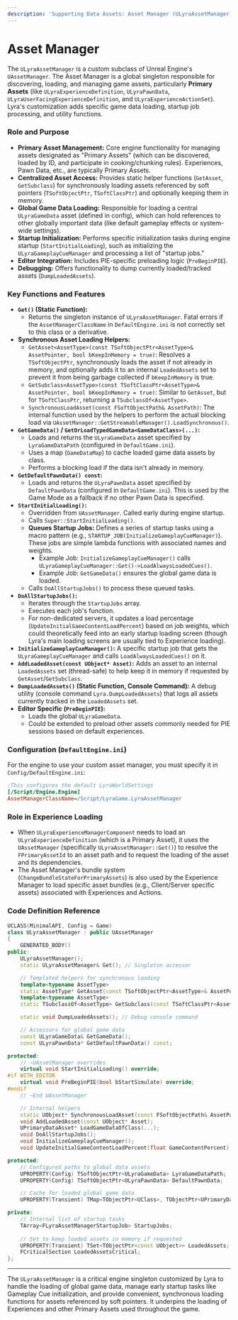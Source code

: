 ```yaml
---
description: 'Supporting Data Assets: Asset Manager (ULyraAssetManager)'
---
```


# Asset Manager

The `ULyraAssetManager` is a custom subclass of Unreal Engine's `UAssetManager`. The Asset Manager is a global singleton responsible for discovering, loading, and managing game assets, particularly **Primary Assets** (like `ULyraExperienceDefinition`, `ULyraPawnData`, `ULyraUserFacingExperienceDefinition`, and `ULyraExperienceActionSet`). Lyra's customization adds specific game data loading, startup job processing, and utility functions.

### Role and Purpose

* **Primary Asset Management:** Core engine functionality for managing assets designated as "Primary Assets" (which can be discovered, loaded by ID, and participate in cooking/chunking rules). Experiences, Pawn Data, etc., are typically Primary Assets.
* **Centralized Asset Access:** Provides static helper functions (`GetAsset`, `GetSubclass`) for synchronously loading assets referenced by soft pointers (`TSoftObjectPtr`, `TSoftClassPtr`) and optionally keeping them in memory.
* **Global Game Data Loading:** Responsible for loading a central `ULyraGameData` asset (defined in config), which can hold references to other globally important data (like default gameplay effects or system-wide settings).
* **Startup Initialization:** Performs specific initialization tasks during engine startup (`StartInitialLoading`), such as initializing the `ULyraGameplayCueManager` and processing a list of "startup jobs."
* **Editor Integration:** Includes PIE-specific preloading logic (`PreBeginPIE`).
* **Debugging:** Offers functionality to dump currently loaded/tracked assets (`DumpLoadedAssets`).

### Key Functions and Features

* **`Get()` (Static Function):**
  * Returns the singleton instance of `ULyraAssetManager`. Fatal errors if the `AssetManagerClassName` in `DefaultEngine.ini` is not correctly set to this class or a derivative.
* **Synchronous Asset Loading Helpers:**
  * `GetAsset<AssetType>(const TSoftObjectPtr<AssetType>& AssetPointer, bool bKeepInMemory = true)`: Resolves a `TSoftObjectPtr`, synchronously loads the asset if not already in memory, and optionally adds it to an internal `LoadedAssets` set to prevent it from being garbage collected if `bKeepInMemory` is true.
  * `GetSubclass<AssetType>(const TSoftClassPtr<AssetType>& AssetPointer, bool bKeepInMemory = true)`: Similar to `GetAsset`, but for `TSoftClassPtr`, returning a `TSubclassOf<AssetType>`.
  * `SynchronousLoadAsset(const FSoftObjectPath& AssetPath)`: The internal function used by the helpers to perform the actual blocking load via `UAssetManager::GetStreamableManager().LoadSynchronous()`.
* **`GetGameData()` / `GetOrLoadTypedGameData<GameDataClass>(...)`:**
  * Loads and returns the `ULyraGameData` asset specified by `LyraGameDataPath` (configured in `DefaultGame.ini`).
  * Uses a map (`GameDataMap`) to cache loaded game data assets by class.
  * Performs a blocking load if the data isn't already in memory.
* **`GetDefaultPawnData() const`:**
  * Loads and returns the `ULyraPawnData` asset specified by `DefaultPawnData` (configured in `DefaultGame.ini`). This is used by the Game Mode as a fallback if no other Pawn Data is specified.
* **`StartInitialLoading()`:**
  * Overridden from `UAssetManager`. Called early during engine startup.
  * Calls `Super::StartInitialLoading()`.
  * **Queues Startup Jobs:** Defines a series of startup tasks using a macro pattern (e.g., `STARTUP_JOB(InitializeGameplayCueManager)`). These jobs are simple lambda functions with associated names and weights.
    * Example Job: `InitializeGameplayCueManager()` calls `ULyraGameplayCueManager::Get()->LoadAlwaysLoadedCues()`.
    * Example Job: `GetGameData()` ensures the global game data is loaded.
  * Calls `DoAllStartupJobs()` to process these queued tasks.
* **`DoAllStartupJobs()`:**
  * Iterates through the `StartupJobs` array.
  * Executes each job's function.
  * For non-dedicated servers, it updates a load percentage (`UpdateInitialGameContentLoadPercent`) based on job weights, which could theoretically feed into an early startup loading screen (though Lyra's main loading screens are usually tied to Experience loading).
* **`InitializeGameplayCueManager()`:** A specific startup job that gets the `ULyraGameplayCueManager` and calls `LoadAlwaysLoadedCues()` on it.
* **`AddLoadedAsset(const UObject* Asset)`:** Adds an asset to an internal `LoadedAssets` set (thread-safe) to help keep it in memory if requested by `GetAsset`/`GetSubclass`.
* **`DumpLoadedAssets()` (Static Function, Console Command):** A debug utility (console command `Lyra.DumpLoadedAssets`) that logs all assets currently tracked in the `LoadedAssets` set.
* **Editor Specific (`PreBeginPIE`):**
  * Loads the global `ULyraGameData`.
  * Could be extended to preload other assets commonly needed for PIE sessions based on default experiences.

### Configuration (`DefaultEngine.ini`)

For the engine to use your custom asset manager, you must specify it in `Config/DefaultEngine.ini`:

```ini
;This configures the default LyraWorldSettings
[/Script/Engine.Engine]
AssetManagerClassName=/Script/LyraGame.LyraAssetManager
```

### Role in Experience Loading

* When `ULyraExperienceManagerComponent` needs to load an `ULyraExperienceDefinition` (which is a Primary Asset), it uses the `UAssetManager` (specifically `ULyraAssetManager::Get()`) to resolve the `FPrimaryAssetId` to an asset path and to request the loading of the asset and its dependencies.
* The Asset Manager's bundle system (`ChangeBundleStateForPrimaryAssets`) is also used by the Experience Manager to load specific asset bundles (e.g., Client/Server specific assets) associated with Experiences and Actions.

### Code Definition Reference

```cpp
UCLASS(MinimalAPI, Config = Game)
class ULyraAssetManager : public UAssetManager
{
	GENERATED_BODY()
public:
	ULyraAssetManager();
	static ULyraAssetManager& Get(); // Singleton accessor

	// Templated helpers for synchronous loading
	template<typename AssetType>
	static AssetType* GetAsset(const TSoftObjectPtr<AssetType>& AssetPointer, bool bKeepInMemory = true);
	template<typename AssetType>
	static TSubclassOf<AssetType> GetSubclass(const TSoftClassPtr<AssetType>& AssetPointer, bool bKeepInMemory = true);

	static void DumpLoadedAssets(); // Debug console command

	// Accessors for global game data
	const ULyraGameData& GetGameData();
	const ULyraPawnData* GetDefaultPawnData() const;

protected:
	// ~UAssetManager overrides
	virtual void StartInitialLoading() override;
#if WITH_EDITOR
	virtual void PreBeginPIE(bool bStartSimulate) override;
#endif
	// ~End UAssetManager

	// Internal helpers
	static UObject* SynchronousLoadAsset(const FSoftObjectPath& AssetPath);
	void AddLoadedAsset(const UObject* Asset);
	UPrimaryDataAsset* LoadGameDataOfClass(...);
	void DoAllStartupJobs();
	void InitializeGameplayCueManager();
	void UpdateInitialGameContentLoadPercent(float GameContentPercent);

protected:
	// Configured paths to global data assets
	UPROPERTY(Config) TSoftObjectPtr<ULyraGameData> LyraGameDataPath;
	UPROPERTY(Config) TSoftObjectPtr<ULyraPawnData> DefaultPawnData;

	// Cache for loaded global game data
	UPROPERTY(Transient) TMap<TObjectPtr<UClass>, TObjectPtr<UPrimaryDataAsset>> GameDataMap;

private:
	// Internal list of startup tasks
	TArray<FLyraAssetManagerStartupJob> StartupJobs;
	
	// Set to keep loaded assets in memory if requested
	UPROPERTY(Transient) TSet<TObjectPtr<const UObject>> LoadedAssets;
	FCriticalSection LoadedAssetsCritical;
};
```

***

The `ULyraAssetManager` is a critical engine singleton customized by Lyra to handle the loading of global game data, manage early startup tasks like Gameplay Cue initialization, and provide convenient, synchronous loading functions for assets referenced by soft pointers. It underpins the loading of Experiences and other Primary Assets used throughout the game.
